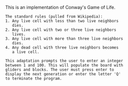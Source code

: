 This is an implementation of Conway's Game of Life.

    The standard rules (pulled from Wikipedia):
    1. Any live cell with less than two live neighbors
       dies.
    2. Any live cell with two or three live neighbors
       lives.
    3. Any live cell with more than three live neighbors
       dies.
    4. Any dead cell with three live neighbors becomes
       a live cell.

    This adaptation prompts the user to enter an integer
    between 1 and 100. This will populate the board with
    gliders and blocks. The user must press enter to
    display the next generation or enter the letter 'Q' 
    to terminate the program.
